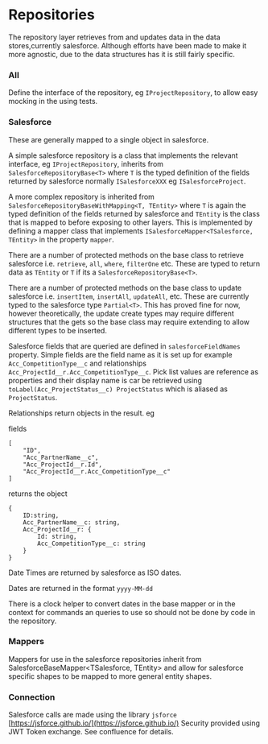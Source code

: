 # Repositories #

The repository layer retrieves from and updates data in the data stores,currently salesforce. Although efforts have been made to make it more agnostic, due to the data structures has it is still fairly specific.
	
### All ###

Define the interface of the repository, eg `IProjectRepository`, to allow easy mocking in the using tests.

### Salesforce ###

These are generally mapped to a single object in salesforce.

A simple salesforce repository is a class that implements the relevant interface, eg `IProjectRepository`,   inherits from `SalesforceRepositoryBase<T>` where `T` is the typed definition of the fields returned by salesforce normally `ISalesforceXXX` eg `ISalesforceProject`.

A more complex repository is inherited from `SalesforceRepositoryBaseWithMapping<T, TEntity>` where `T` is again the typed definition of the fields returned by salesforce and `TEntity` is the class that is mapped to before exposing to other layers. This is implemented by defining a mapper class that implements `ISalesforceMapper<TSalesforce, TEntity>` in the property `mapper`.

There are a number of protected methods on the base class to retrieve salesforce i.e. `retrieve`, `all`, `where`, `filterOne` etc. These are typed to return data as `TEntity` or `T` if its a `SalesforceRepositoryBase<T>`.

There are a number of protected methods on the base class to update salesforce i.e. `insertItem`, `insertAll`, `updateAll`, etc. These are currently typed to the salesforce type `Partial<T>`. This has proved fine for now, however theoretically, the update create types may require different structures that the gets so the base class may require extending to allow different types to be inserted.

Salesforce fields that are queried are defined in `salesforceFieldNames` property. Simple fields are the field name as it is set up  for example `Acc_CompetitionType__c` and relationships `Acc_ProjectId__r.Acc_CompetitionType__c`. Pick list values are reference as properties and their display name is car be retrieved using `toLabel(Acc_ProjectStatus__c) ProjectStatus` which is aliased as `ProjectStatus`.

Relationships return objects in the result. eg

fields 

	[
		"ID", 
		"Acc_PartnerName__c", 
		"Acc_ProjectId__r.Id", 
		"Acc_ProjectId__r.Acc_CompetitionType__c"
	]

returns the object

    {
    	ID:string,
    	Acc_PartnerName__c: string,
    	Acc_ProjectId__r: {
    		Id: string, 
    		Acc_CompetitionType__c: string
    	}
    }

Date Times are returned by salesforce as ISO dates.

Dates are returned in the format `yyyy-MM-dd`

There is a clock helper to convert dates in the base mapper or in the context for commands an queries to use so should not be done by code in the repository.

### Mappers ###

Mappers for use in the salesforce repositories inherit from SalesforceBaseMapper<TSalesforce, TEntity> and allow for salesforce specific shapes to be mapped to more general entity shapes.

### Connection ###

Salesforce calls are made using the library `jsforce` [https://jsforce.github.io/](https://jsforce.github.io/)
Security provided using JWT Token exchange. See confluence for details.
